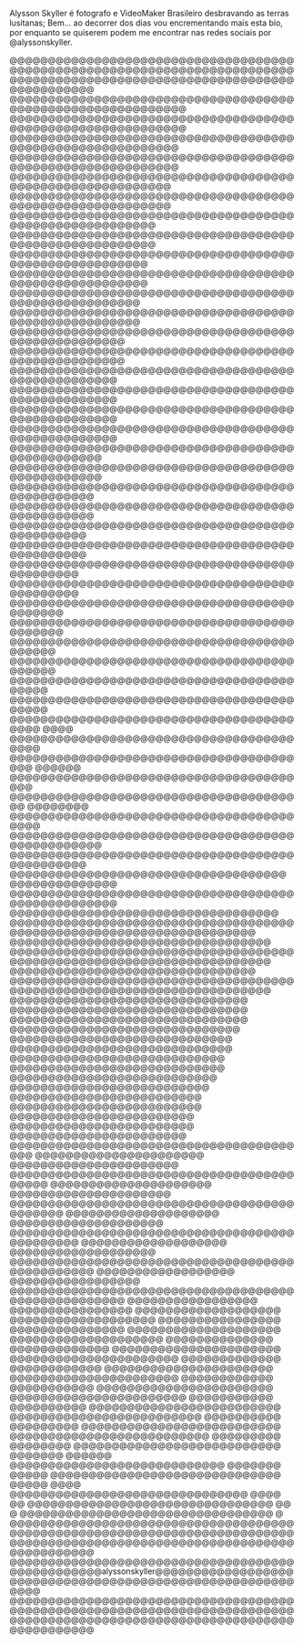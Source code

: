 Alysson Skyller é fotografo e VideoMaker Brasileiro desbravando as terras lusitanas;
Bem... ao decorrer dos dias vou encrementando mais esta bio,
por enquanto se quiserem podem me encontrar nas redes sociais por @alyssonskyller.

@@@@@@@@@@@@@@@@@@@@@@@@@@@@@@@@@@@@@@@@@@@@@@@@@@@@@@@@@@@@@@@@@@@@@@@@@@@@@@@@@@@@@@@@@@@@@@@@@@@@@@@@@@@@@@@@@@@@@@@@@@
@@@@@@@@@@@@@@@@@@@@@@@@@@@@@@@@@@@@@@@@@@@@@@@@@@@@@@@@@@@@  @@@@@@@@@@@@@@@@@@@@@@@@@@@@@@@@@@@@@@@@@@@@@@@@@@@@@@@@@@@@
@@@@@@@@@@@@@@@@@@@@@@@@@@@@@@@@@@@@@@@@@@@@@@@@@@@@@@@@@@@    @@@@@@@@@@@@@@@@@@@@@@@@@@@@@@@@@@@@@@@@@@@@@@@@@@@@@@@@@@@
@@@@@@@@@@@@@@@@@@@@@@@@@@@@@@@@@@@@@@@@@@@@@@@@@@@@@@@@@@      @@@@@@@@@@@@@@@@@@@@@@@@@@@@@@@@@@@@@@@@@@@@@@@@@@@@@@@@@@
@@@@@@@@@@@@@@@@@@@@@@@@@@@@@@@@@@@@@@@@@@@@@@@@@@@@@@@@          @@@@@@@@@@@@@@@@@@@@@@@@@@@@@@@@@@@@@@@@@@@@@@@@@@@@@@@@
@@@@@@@@@@@@@@@@@@@@@@@@@@@@@@@@@@@@@@@@@@@@@@@@@@@@@@@            @@@@@@@@@@@@@@@@@@@@@@@@@@@@@@@@@@@@@@@@@@@@@@@@@@@@@@@
@@@@@@@@@@@@@@@@@@@@@@@@@@@@@@@@@@@@@@@@@@@@@@@@@@@@@@              @@@@@@@@@@@@@@@@@@@@@@@@@@@@@@@@@@@@@@@@@@@@@@@@@@@@@@
@@@@@@@@@@@@@@@@@@@@@@@@@@@@@@@@@@@@@@@@@@@@@@@@@@@@                  @@@@@@@@@@@@@@@@@@@@@@@@@@@@@@@@@@@@@@@@@@@@@@@@@@@@
@@@@@@@@@@@@@@@@@@@@@@@@@@@@@@@@@@@@@@@@@@@@@@@@@@@                    @@@@@@@@@@@@@@@@@@@@@@@@@@@@@@@@@@@@@@@@@@@@@@@@@@@
@@@@@@@@@@@@@@@@@@@@@@@@@@@@@@@@@@@@@@@@@@@@@@@@@@@                    @@@@@@@@@@@@@@@@@@@@@@@@@@@@@@@@@@@@@@@@@@@@@@@@@@@
@@@@@@@@@@@@@@@@@@@@@@@@@@@@@@@@@@@@@@@@@@@@@@@@@                        @@@@@@@@@@@@@@@@@@@@@@@@@@@@@@@@@@@@@@@@@@@@@@@@@
@@@@@@@@@@@@@@@@@@@@@@@@@@@@@@@@@@@@@@@@@@@@@@@@                          @@@@@@@@@@@@@@@@@@@@@@@@@@@@@@@@@@@@@@@@@@@@@@@@
@@@@@@@@@@@@@@@@@@@@@@@@@@@@@@@@@@@@@@@@@@@@@@@                            @@@@@@@@@@@@@@@@@@@@@@@@@@@@@@@@@@@@@@@@@@@@@@@
@@@@@@@@@@@@@@@@@@@@@@@@@@@@@@@@@@@@@@@@@@@@@@                              @@@@@@@@@@@@@@@@@@@@@@@@@@@@@@@@@@@@@@@@@@@@@@
@@@@@@@@@@@@@@@@@@@@@@@@@@@@@@@@@@@@@@@@@@@@                                  @@@@@@@@@@@@@@@@@@@@@@@@@@@@@@@@@@@@@@@@@@@@
@@@@@@@@@@@@@@@@@@@@@@@@@@@@@@@@@@@@@@@@@@@                                    @@@@@@@@@@@@@@@@@@@@@@@@@@@@@@@@@@@@@@@@@@@
@@@@@@@@@@@@@@@@@@@@@@@@@@@@@@@@@@@@@@@@@@                                      @@@@@@@@@@@@@@@@@@@@@@@@@@@@@@@@@@@@@@@@@@
@@@@@@@@@@@@@@@@@@@@@@@@@@@@@@@@@@@@@@@@@                  @@@@                  @@@@@@@@@@@@@@@@@@@@@@@@@@@@@@@@@@@@@@@@@
@@@@@@@@@@@@@@@@@@@@@@@@@@@@@@@@@@@@@@@@                  @@@@@@                  @@@@@@@@@@@@@@@@@@@@@@@@@@@@@@@@@@@@@@@@
@@@@@@@@@@@@@@@@@@@@@@@@@@@@@@@@@@@@@@@                  @@@@@@@@                @@@@@@@@@@@@@@@@@@@@@@@@@@@@@@@@@@@@@@@@@
@@@@@@@@@@@@@@@@@@@@@@@@@@@@@@@@@@@@@                  @@@@@@@@@@@@        @@@@@@@@@@@@@@@@@@@@@@@@@@@@@@@@@@@@@@@@@@@@@@@
@@@@@@@@@@@@@@@@@@@@@@@@@@@@@@@@@@@@                  @@@@@@@@@@@@@@   @@@@@@@@@@@@@@@@@@@@@@@@@@@@@@@@@@@@@@@@@@@@@@@@@@@
@@@@@@@@@@@@@@@@@@@@@@@@@@@@@@@@@@@                  @@@@@@@@@@@@@@@@@@@@@@@@@@@@@@@@@@@@@@@@@@@@@@@@@@@@@@@@@@@@@@@@@@@@@
@@@@@@@@@@@@@@@@@@@@@@@@@@@@@@@@@@                 @@@@@@@@@@@@@@@@@@@@@@@@@@@@@@@@@@@@@@@@@@@@@@@@@@@@@@@@@@@@@@@@@@@@@@@
@@@@@@@@@@@@@@@@@@@@@@@@@@@@@@@@                   @@@@@@@@@@@@@@@@@@@@@@@@@@@@@@@@@@@@@@@@@@@@@@@@@@@@@@@@@@@@@@@@@@@@@@@
@@@@@@@@@@@@@@@@@@@@@@@@@@@@@@@                                                            @@@@@@@@@@@@@@@@@@@@@@@@@@@@@@@
@@@@@@@@@@@@@@@@@@@@@@@@@@@@@@@                                                             @@@@@@@@@@@@@@@@@@@@@@@@@@@@@@
@@@@@@@@@@@@@@@@@@@@@@@@@@@@@                                                                @@@@@@@@@@@@@@@@@@@@@@@@@@@@@
@@@@@@@@@@@@@@@@@@@@@@@@@@@@                                                                  @@@@@@@@@@@@@@@@@@@@@@@@@@@@
@@@@@@@@@@@@@@@@@@@@@@@@@@@                                                                     @@@@@@@@@@@@@@@@@@@@@@@@@@
@@@@@@@@@@@@@@@@@@@@@@@@@                                                                        @@@@@@@@@@@@@@@@@@@@@@@@@
@@@@@@@@@@@@@@@@@@@@@@@@                                                                          @@@@@@@@@@@@@@@@@@@@@@@@
@@@@@@@@@@@@@@@@@@@@@@@                  @@@@@@@@@@@@@@@@@@@@@@@@@@@@@@@@@@@@@@@@                   @@@@@@@@@@@@@@@@@@@@@@
@@@@@@@@@@@@@@@@@@@@@@                  @@@@@@@@@@@@@@@@@@@@@@@@@@@@@@@@@@@@@@@@@@                   @@@@@@@@@@@@@@@@@@@@@
@@@@@@@@@@@@@@@@@@@@@                  @@@@@@@@@@@@@@@@@@@@@@@@@@@@@@@@@@@@@@@@@@@@                   @@@@@@@@@@@@@@@@@@@@
@@@@@@@@@@@@@@@@@@@@                  @@@@@@@@@@@@@@@@@@@@@@@@@@@@@@@@@@@@@@@@@@@@@@                   @@@@@@@@@@@@@@@@@@@
@@@@@@@@@@@@@@@@@@@                  @@@@@@@@@@@@@@@@@@@@@@@@@@@@@@@@@@@@@@@@@@@@@@@@                   @@@@@@@@@@@@@@@@@@
@@@@@@@@@@@@@@@@@                  @@@@@@@@@@@@@@@@@@@@@@@@@@@@@@@@@@@@@@@@@@@@@@@@@@@@                  @@@@@@@@@@@@@@@@@
@@@@@@@@@@@@@@@@                  @@@@@@@@@@@@@@@@@@@                @@@@@@@@@@@@@@@@@@@                  @@@@@@@@@@@@@@@@
@@@@@@@@@@@@@@@                  @@@@@@@@@@@@@@@@@@@@                @@@@@@@@@@@@@@@@@@@@                   @@@@@@@@@@@@@@
@@@@@@@@@@@@@                  @@@@@@@@@@@@@@@@@@@@@@                @@@@@@@@@@@@@@@@@@@@@@                  @@@@@@@@@@@@@
@@@@@@@@@@@@                   @@@@@@@@@@@@@@@@@@@@@@                @@@@@@@@@@@@@@@@@@@@@@                   @@@@@@@@@@@@
@@@@@@@@@@@                   @@@@@@@@@@@@@@@@@@@@@@@                @@@@@@@@@@@@@@@@@@@@@@@                   @@@@@@@@@@@
@@@@@@@@@@                  @@@@@@@@@@@@@@@@@@@@@@@@@                @@@@@@@@@@@@@@@@@@@@@@@@@                  @@@@@@@@@@
@@@@@@@@@                  @@@@@@@@@@@@@@@@@@@@@@@@@@                @@@@@@@@@@@@@@@@@@@@@@@@@@                  @@@@@@@@@
@@@@@@@@                  @@@@@@@@@@@@@@@@@@@@@@@@@@@                                                              @@@@@@@
@@@@@@                   @@@@@@@@@@@@@@@@@@@@@@@@@@@@                                                              @@@@@@@
@@@@@                  @@@@@@@@@@@@@@@@@@@@@@@@@@@@@@                                                                @@@@@
@@@@                  @@@@@@@@@@@@@@@@@@@@@@@@@@@@@@@                                                                 @@@@
@@                   @@@@@@@@@@@@@@@@@@@@@@@@@@@@@@@@                                                                   @@
@                   @@@@@@@@@@@@@@@@@@@@@@@@@@@@@@@@@                                                                    @
@@@@@@@@@@@@@@@@@@@@@@@@@@@@@@@@@@@@@@@@@@@@@@@@@@@@@@@@@@@@@@@@@@@@@@@@@@@@@@@@@@@@@@@@@@@@@@@@@@@@@@@@@@@@@@@@@@@@@@@@@@
@@@@@@@@@@@@@@@@@@@@@@@@@@@@@@@@@@@@@@@@@@@@@@@@@alyssonskyller@@@@@@@@@@@@@@@@@@@@@@@@@@@@@@@@@@@@@@@@@@@@@@@@@@@@@@@@@@@
@@@@@@@@@@@@@@@@@@@@@@@@@@@@@@@@@@@@@@@@@@@@@@@@@@@@@@@@@@@@@@@@@@@@@@@@@@@@@@@@@@@@@@@@@@@@@@@@@@@@@@@@@@@@@@@@@@@@@@@@@@
